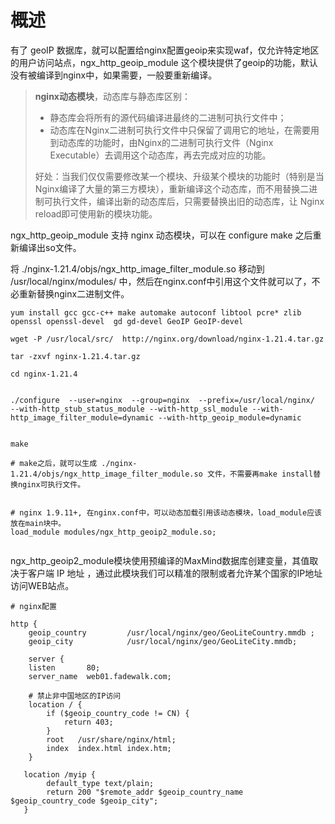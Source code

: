 # 概述

有了 geoIP 数据库，就可以配置给nginx配置geoip来实现waf，仅允许特定地区的用户访问站点，ngx_http_geoip_module 这个模块提供了geoip的功能，默认没有被编译到nginx中，如果需要，一般要重新编译。



> **nginx动态模块**，动态库与静态库区别：
> - 静态库会将所有的源代码编译进最终的二进制可执行文件中；
> - 动态库在Nginx二进制可执行文件中只保留了调用它的地址，在需要用到动态库的功能时，由Nginx的二进制可执行文件（Nginx Executable）去调用这个动态库，再去完成对应的功能。
> 
> 好处：当我们仅仅需要修改某一个模块、升级某个模块的功能时（特别是当Nginx编译了大量的第三方模块），重新编译这个动态库，而不用替换二进制可执行文件，编译出新的动态库后，只需要替换出旧的动态库，让 Nginx reload即可使用新的模块功能。


ngx_http_geoip_module 支持 nginx 动态模块，可以在 configure make 之后重新编译出so文件。

将 ./nginx-1.21.4/objs/ngx_http_image_filter_module.so 移动到 /usr/local/nginx/modules/ 中，然后在nginx.conf中引用这个文件就可以了，不必重新替换nginx二进制文件。

``` shell
yum install gcc gcc-c++ make automake autoconf libtool pcre* zlib openssl openssl-devel  gd gd-devel GeoIP GeoIP-devel 

wget -P /usr/local/src/  http://nginx.org/download/nginx-1.21.4.tar.gz  

tar -zxvf nginx-1.21.4.tar.gz   

cd nginx-1.21.4


./configure  --user=nginx  --group=nginx  --prefix=/usr/local/nginx/  --with-http_stub_status_module --with-http_ssl_module --with-http_image_filter_module=dynamic --with-http_geoip_module=dynamic


make 

# make之后，就可以生成 ./nginx-1.21.4/objs/ngx_http_image_filter_module.so 文件，不需要再make install替换nginx可执行文件。


# nginx 1.9.11+, 在nginx.conf中，可以动态加载引用该动态模块，load_module应该放在main块中。
load_module modules/ngx_http_geoip2_module.so;


```


ngx_http_geoip2_module模块使用预编译的MaxMind数据库创建变量，其值取决于客户端 IP 地址 ，通过此模块我们可以精准的限制或者允许某个国家的IP地址访问WEB站点。



```
# nginx配置

http {
    geoip_country         /usr/local/nginx/geo/GeoLiteCountry.mmdb ;
    geoip_city            /usr/local/nginx/geo/GeoLiteCity.mmdb;
   
    server {
    listen       80;
    server_name  web01.fadewalk.com;

    # 禁止非中国地区的IP访问 
    location / {
        if ($geoip_country_code != CN) {
            return 403;
        }
        root   /usr/share/nginx/html;
        index  index.html index.htm;
    }

   location /myip {
        default_type text/plain;
        return 200 "$remote_addr $geoip_country_name $geoip_country_code $geoip_city";
   }



```


